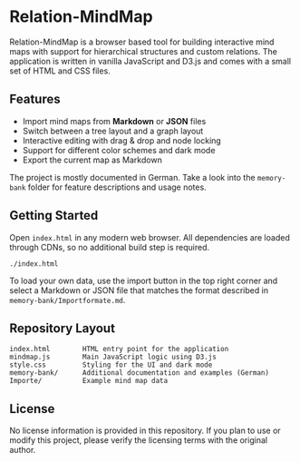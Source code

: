 # Relation-MindMap

Relation-MindMap is a browser based tool for building interactive mind maps with support for hierarchical structures and custom relations. The application is written in vanilla JavaScript and D3.js and comes with a small set of HTML and CSS files.

## Features

- Import mind maps from **Markdown** or **JSON** files
- Switch between a tree layout and a graph layout
- Interactive editing with drag & drop and node locking
- Support for different color schemes and dark mode
- Export the current map as Markdown

The project is mostly documented in German. Take a look into the `memory-bank` folder for feature descriptions and usage notes.

## Getting Started

Open `index.html` in any modern web browser. All dependencies are loaded through CDNs, so no additional build step is required.

```
./index.html
```

To load your own data, use the import button in the top right corner and select a Markdown or JSON file that matches the format described in `memory-bank/Importformate.md`.

## Repository Layout

```
index.html        HTML entry point for the application
mindmap.js        Main JavaScript logic using D3.js
style.css         Styling for the UI and dark mode
memory-bank/      Additional documentation and examples (German)
Importe/          Example mind map data
```

## License

No license information is provided in this repository. If you plan to use or modify this project, please verify the licensing terms with the original author.
